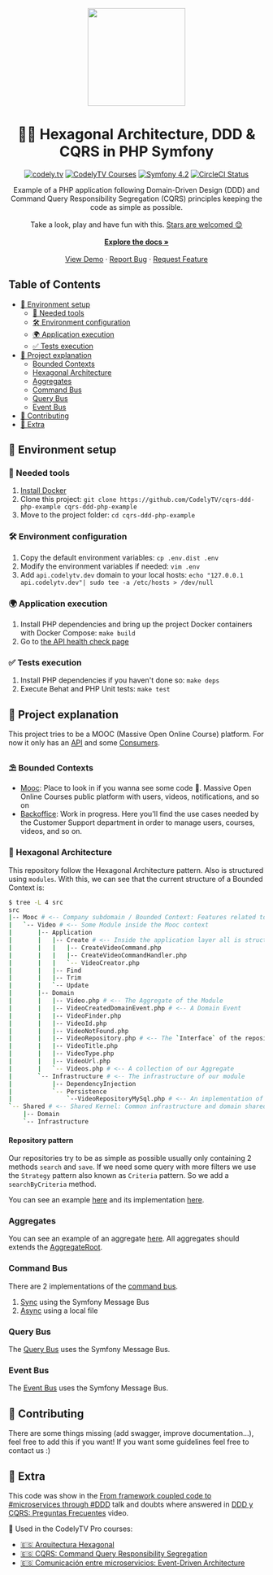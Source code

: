 <p align="center">
  <a href="http://codely.tv">
    <img src="http://codely.tv/wp-content/uploads/2016/05/cropped-logo-codelyTV.png" width="192px" height="192px"/>
  </a>
</p>

<h1 align="center">
  🐘🎯 Hexagonal Architecture, DDD & CQRS in PHP Symfony
</h1>

<p align="center">
    <a href="https://github.com/CodelyTV"><img src="https://img.shields.io/badge/CodelyTV-OS-green.svg?style=flat-square" alt="codely.tv"/></a>
    <a href="http://pro.codely.tv"><img src="https://img.shields.io/badge/CodelyTV-PRO-black.svg?style=flat-square" alt="CodelyTV Courses"/></a>
    <a href="#"><img src="https://img.shields.io/badge/Symfony-4.2-purple.svg?style=flat-square&logo=symfony" alt="Symfony 4.2"/></a>
    <a href="https://circleci.com/gh/CodelyTV/cqrs-ddd-php-example/tree/master"><img src="https://circleci.com/gh/CodelyTV/cqrs-ddd-php-example/tree/master.svg?style=svg&circle-token=ce12d04556fa79b78bb2beefa0356a6f6934b26b" alt="CircleCI Status"/></a>
</p>

<p align="center">
  Example of a PHP application following Domain-Driven Design (DDD) and
  Command Query Responsibility Segregation (CQRS) principles keeping the code as simple as possible.
  <br />
  <br />
  Take a look, play and have fun with this.
  <a href="https://github.com/CodelyTV/cqrs-ddd-php-example/stargazers">Stars are welcomed 😊</a>
  <br />
  <br />
  <a href="#table-of-contents"><strong>Explore the docs »</strong></a>
  <br />
  <br />
  <a href="https://www.youtube.com/watch?v=1kaP39W80zQ">View Demo</a>
  ·
  <a href="https://github.com/CodelyTV/cqrs-ddd-php-example/issues">Report Bug</a>
  ·
  <a href="https://github.com/CodelyTV/cqrs-ddd-php-example/issues">Request Feature</a>
</p>


<!-- TABLE OF CONTENTS -->
## Table of Contents

* [🚀 Environment setup](#-environment-setup)
  * [🐳 Needed tools](#-needed-tools)
  * [🛠️ Environment configuration](#-environment-configuration)
  * [🌍 Application execution](#-application-execution)
  * [✅ Tests execution](#-tests-execution)
* [🤔 Project explanation](#-project-explanation)
  * [Bounded Contexts](#bounded-contexts)
  * [Hexagonal Architecture](#hexagonal-architecture)
  * [Aggregates](#aggregates)
  * [Command Bus](#command-bus)
  * [Query Bus](#query-bus)
  * [Event Bus](#event-bus)
* [🤝 Contributing](#-contributing)
* [🤩 Extra](#-extra)

## 🚀 Environment setup

### 🐳 Needed tools

1. [Install Docker](https://www.docker.com/get-started) 
2. Clone this project: `git clone https://github.com/CodelyTV/cqrs-ddd-php-example cqrs-ddd-php-example`
3. Move to the project folder: `cd cqrs-ddd-php-example`

### 🛠️ Environment configuration

1. Copy the default environment variables: `cp .env.dist .env`
2. Modify the environment variables if needed: `vim .env`
3. Add `api.codelytv.dev` domain to your local hosts: `echo "127.0.0.1 api.codelytv.dev"| sudo tee -a /etc/hosts > /dev/null`

### 🌍 Application execution

1. Install PHP dependencies and bring up the project Docker containers with Docker Compose: `make build`
2. Go to [the API health check page](http://api.codelytv.dev:8030/status)

### ✅ Tests execution

1. Install PHP dependencies if you haven't done so: `make deps`
2. Execute Behat and PHP Unit tests: `make test`

## 🤔 Project explanation

This project tries to be a MOOC (Massive Open Online Course) platform.
For now it only has an [API](applications/mooc_backend/src/Controller)
and some [Consumers](applications/mooc_backend/src/Command).

### ⛱️ Bounded Contexts

* [Mooc](src/Mooc): Place to look in if you wanna see some code 🙂. Massive Open Online Courses public platform with users, videos, notifications, and so on
* [Backoffice](src/Backoffice): Work in progress. Here you'll find the use cases needed by the Customer Support department in order to manage users, courses, videos, and so on.

### 🎯 Hexagonal Architecture

This repository follow the Hexagonal Architecture pattern. Also is structured using `modules`.
With this, we can see that the current structure of a Bounded Context is:

```bash
$ tree -L 4 src
src
|-- Mooc # <-- Company subdomain / Bounded Context: Features related to one of the company business lines / products
|   `-- Video # <-- Some Module inside the Mooc context
|       |-- Application
|       |   |-- Create # <-- Inside the application layer all is structured by actions
|       |   |   |-- CreateVideoCommand.php
|       |   |   |-- CreateVideoCommandHandler.php
|       |   |   `-- VideoCreator.php
|       |   |-- Find
|       |   |-- Trim
|       |   `-- Update
|       |-- Domain
|       |   |-- Video.php # <-- The Aggregate of the Module
|       |   |-- VideoCreatedDomainEvent.php # <-- A Domain Event
|       |   |-- VideoFinder.php
|       |   |-- VideoId.php
|       |   |-- VideoNotFound.php
|       |   |-- VideoRepository.php # <-- The `Interface` of the repository is inside Domain
|       |   |-- VideoTitle.php
|       |   |-- VideoType.php
|       |   |-- VideoUrl.php
|       |   `-- Videos.php # <-- A collection of our Aggregate
|       `-- Infrastructure # <-- The infrastructure of our module 
|           |-- DependencyInjection
|           `-- Persistence
|               `--VideoRepositoryMySql.php # <-- An implementation of the repository
`-- Shared # <-- Shared Kernel: Common infrastructure and domain shared between the different Bounded Contexts 
    |-- Domain
    `-- Infrastructure
```

#### Repository pattern
Our repositories try to be as simple as possible usually only containing 2 methods `search` and `save`.
If we need some query with more filters we use the `Strategy` pattern also known as `Criteria` pattern. So we add a
`searchByCriteria` method.

You can see an example [here](src/Mooc/Video/Domain/VideoRepository.php)
and its implementation [here](src/Mooc/Video/Infrastructure/Persistence/VideoRepositoryMySql.php). 

### Aggregates
You can see an example of an aggregate [here](src/Mooc/Video/Domain/Video.php). All aggregates should
extends the [AggregateRoot](src/Shared/Domain/Aggregate/AggregateRoot.php).

### Command Bus
There are 2 implementations of the [command bus](src/Shared/Domain/Bus/Command/CommandBus.php).
1. [Sync](src/Shared/Infrastructure/Bus/Command/SymfonySyncCommandBus.php) using the Symfony Message Bus
2. [Async](src/Shared/Infrastructure/Bus/Command/CommandBusAsync.php) using a local file

### Query Bus
The [Query Bus](src/Shared/Infrastructure/Bus/Query/SymfonySyncQueryBus.php) uses the Symfony Message Bus.

### Event Bus
The [Event Bus](src/Shared/Infrastructure/Bus/Event/SymfonySyncEventBus.php) uses the Symfony Message Bus.

## 🤔  Contributing
There are some things missing (add swagger, improve documentation...), feel free to add this if you want! If you want 
some guidelines feel free to contact us :)

## 🤩 Extra
This code was show in the [From framework coupled code to #microservices through #DDD](http://codely.tv/screencasts/codigo-acoplado-framework-microservicios-ddd) talk and doubts where answered in [DDD y CQRS: Preguntas Frecuentes](http://codely.tv/screencasts/ddd-cqrs-preguntas-frecuentes/) video.

🎥 Used in the CodelyTV Pro courses:
* [🇪🇸 Arquitectura Hexagonal](https://pro.codely.tv/library/arquitectura-hexagonal/66748/about/)
* [🇪🇸 CQRS: Command Query Responsibility Segregation](https://pro.codely.tv/library/cqrs-command-query-responsibility-segregation-3719e4aa/62554/about/)
* [🇪🇸 Comunicación entre microservicios: Event-Driven Architecture](https://pro.codely.tv/library/comunicacion-entre-microservicios-event-driven-architecture/74823/about/)

